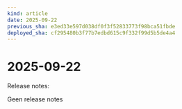 ```yaml
---
kind: article
date: 2025-09-22
previous_sha: e3ed33e597d038df0f3f52833773f98bca51fbde
deployed_sha: cf295480b3f77b7edbd615c9f332f99d5b5de4a4
---
```


# 2025-09-22

Release notes:

Geen release notes
